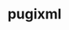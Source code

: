 ---
title: "pugixml"
layout: cache
categories: [package, develop]
meta: {"compilers": ["gcc@=11.1.0", "gcc@=11.4.0", "msvc@=19.39.33523", "oneapi@=2024.2.1"], "num_specs": 30, "num_specs_by_stack": {"data-vis-sdk": 8, "e4s": 10, "e4s-oneapi": 8, "e4s-rocm-external": 5, "root": 30, "windows-vis": 2}, "oss": ["ubuntu20.04", "ubuntu22.04", "windows10.0.20348"], "platforms": ["linux", "windows"], "stacks": ["data-vis-sdk", "e4s", "e4s-oneapi", "e4s-rocm-external", "root", "windows-vis"], "targets": ["x86_64", "x86_64_v3"], "versions": ["1.14"]}
spec_details: [{"compiler": "gcc@=11.4.0", "hash": "2v3cab7wyvkhl2sxqcyfwjyh3jbzlmx4", "os": "ubuntu22.04", "platform": "linux", "size": "-", "stacks": ["e4s", "e4s-rocm-external", "root"], "target": "x86_64_v3", "variants": ["build_system=cmake", "build_type=Release", "generator=make", "~ipo", "+pic", "+shared"], "versions": ["1.14"]}, {"compiler": "gcc@=11.1.0", "hash": "3kxovnsa6cbq33njlbhsvkd3bmmhsau2", "os": "ubuntu20.04", "platform": "linux", "size": "-", "stacks": ["data-vis-sdk", "root"], "target": "x86_64_v3", "variants": ["build_system=cmake", "build_type=Release", "generator=make", "~ipo", "+pic", "+shared"], "versions": ["1.14"]}, {"compiler": "msvc@=19.39.33523", "hash": "3ppo746fi6wezpleejchyeelpdslcsue", "os": "windows10.0.20348", "platform": "windows", "size": "-", "stacks": ["root", "windows-vis"], "target": "x86_64", "variants": ["build_system=cmake", "build_type=Release", "generator=ninja", "~ipo", "+pic", "+shared"], "versions": ["1.14"]}, {"compiler": "gcc@=11.1.0", "hash": "4yuooj52o72lfceiqvmjjb2kujl5y3ng", "os": "ubuntu20.04", "platform": "linux", "size": "-", "stacks": ["data-vis-sdk", "root"], "target": "x86_64_v3", "variants": ["build_system=cmake", "build_type=Release", "generator=make", "~ipo", "+pic", "+shared"], "versions": ["1.14"]}, {"compiler": "gcc@=11.1.0", "hash": "7e3dwz6pirawwbja7tp5orbw3j5bh6bb", "os": "ubuntu20.04", "platform": "linux", "size": "-", "stacks": ["data-vis-sdk", "root"], "target": "x86_64_v3", "variants": ["build_system=cmake", "build_type=Release", "generator=make", "~ipo", "+pic", "+shared"], "versions": ["1.14"]}, {"compiler": "gcc@=11.4.0", "hash": "asqwgsthkpgqsapsapoyvsu237qq45lw", "os": "ubuntu22.04", "platform": "linux", "size": "-", "stacks": ["e4s", "e4s-rocm-external", "root"], "target": "x86_64_v3", "variants": ["build_system=cmake", "build_type=Release", "generator=make", "~ipo", "+pic", "+shared"], "versions": ["1.14"]}, {"compiler": "gcc@=11.4.0", "hash": "c3va27ln5ol7ffrmd7szejhqooptj6n3", "os": "ubuntu22.04", "platform": "linux", "size": "-", "stacks": ["e4s", "root"], "target": "x86_64_v3", "variants": ["build_system=cmake", "build_type=Release", "generator=make", "~ipo", "+pic", "+shared"], "versions": ["1.14"]}, {"compiler": "gcc@=11.4.0", "hash": "cll7vxsbj4vw7ssvzdfhijl5n4amilk3", "os": "ubuntu22.04", "platform": "linux", "size": "-", "stacks": ["e4s", "e4s-rocm-external", "root"], "target": "x86_64_v3", "variants": ["build_system=cmake", "build_type=Release", "generator=make", "~ipo", "+pic", "+shared"], "versions": ["1.14"]}, {"compiler": "msvc@=19.39.33523", "hash": "cvbsslo6bfpzkon76xrhevvkoffrwo42", "os": "windows10.0.20348", "platform": "windows", "size": "-", "stacks": ["root", "windows-vis"], "target": "x86_64", "variants": ["build_system=cmake", "build_type=Release", "generator=ninja", "~ipo", "+pic", "+shared"], "versions": ["1.14"]}, {"compiler": "oneapi@=2024.2.1", "hash": "depmoyilmpzpnj4katuazzjh43mvxhuk", "os": "ubuntu22.04", "platform": "linux", "size": "-", "stacks": ["e4s-oneapi", "root"], "target": "x86_64_v3", "variants": ["build_system=cmake", "build_type=Release", "generator=make", "~ipo", "+pic", "+shared"], "versions": ["1.14"]}, {"compiler": "oneapi@=2024.2.1", "hash": "diousfrttm6t543bbqo7go5c4zpx6xo3", "os": "ubuntu22.04", "platform": "linux", "size": "-", "stacks": ["root"], "target": "x86_64_v3", "variants": ["build_system=cmake", "build_type=Release", "generator=make", "~ipo", "+pic", "+shared"], "versions": ["1.14"]}, {"compiler": "gcc@=11.1.0", "hash": "dqhxigijx4rhkbf46ryasj734nabujw6", "os": "ubuntu20.04", "platform": "linux", "size": "-", "stacks": ["data-vis-sdk", "root"], "target": "x86_64_v3", "variants": ["build_system=cmake", "build_type=Release", "generator=make", "~ipo", "+pic", "+shared"], "versions": ["1.14"]}, {"compiler": "oneapi@=2024.2.1", "hash": "edrmcanzvddlzvgib3wkndyils6ryzvs", "os": "ubuntu22.04", "platform": "linux", "size": "-", "stacks": ["root"], "target": "x86_64_v3", "variants": ["build_system=cmake", "build_type=Release", "generator=make", "~ipo", "+pic", "+shared"], "versions": ["1.14"]}, {"compiler": "gcc@=11.4.0", "hash": "enjnkqg3ezbwahxwu2ozz6egafh5facb", "os": "ubuntu22.04", "platform": "linux", "size": "-", "stacks": ["e4s", "e4s-rocm-external", "root"], "target": "x86_64_v3", "variants": ["build_system=cmake", "build_type=Release", "generator=make", "~ipo", "+pic", "+shared"], "versions": ["1.14"]}, {"compiler": "gcc@=11.1.0", "hash": "gdhniekz57o43te2u2eq4nxos4thdinw", "os": "ubuntu20.04", "platform": "linux", "size": "-", "stacks": ["data-vis-sdk", "root"], "target": "x86_64_v3", "variants": ["build_system=cmake", "build_type=Release", "generator=make", "~ipo", "+pic", "+shared"], "versions": ["1.14"]}, {"compiler": "oneapi@=2024.2.1", "hash": "hihlbbwq6aclk5qkmw34tq7oblzxbmey", "os": "ubuntu22.04", "platform": "linux", "size": "-", "stacks": ["e4s-oneapi", "root"], "target": "x86_64_v3", "variants": ["build_system=cmake", "build_type=Release", "generator=make", "~ipo", "+pic", "+shared"], "versions": ["1.14"]}, {"compiler": "gcc@=11.4.0", "hash": "idpprp3ivwtmmraaqcvsvrff4ofr62yy", "os": "ubuntu22.04", "platform": "linux", "size": "-", "stacks": ["e4s", "root"], "target": "x86_64_v3", "variants": ["build_system=cmake", "build_type=Release", "generator=make", "~ipo", "+pic", "+shared"], "versions": ["1.14"]}, {"compiler": "gcc@=11.4.0", "hash": "k4itvu3iv2ncqwhfp6rrhgedemshnkjy", "os": "ubuntu22.04", "platform": "linux", "size": "-", "stacks": ["e4s", "root"], "target": "x86_64_v3", "variants": ["build_system=cmake", "build_type=Release", "generator=make", "~ipo", "+pic", "+shared"], "versions": ["1.14"]}, {"compiler": "oneapi@=2024.2.1", "hash": "kzvv5vk7pe5aynrjq6tsugebdk5fnsex", "os": "ubuntu22.04", "platform": "linux", "size": "-", "stacks": ["e4s-oneapi", "root"], "target": "x86_64_v3", "variants": ["build_system=cmake", "build_type=Release", "generator=make", "~ipo", "+pic", "+shared"], "versions": ["1.14"]}, {"compiler": "gcc@=11.1.0", "hash": "lwo3ks6ul773beppy3gbfnw3tcrcn66p", "os": "ubuntu20.04", "platform": "linux", "size": "-", "stacks": ["data-vis-sdk", "root"], "target": "x86_64_v3", "variants": ["build_system=cmake", "build_type=Release", "generator=make", "~ipo", "+pic", "+shared"], "versions": ["1.14"]}, {"compiler": "gcc@=11.4.0", "hash": "ne25qxtunwwisoq5hmggfigrqxbo5seq", "os": "ubuntu22.04", "platform": "linux", "size": "-", "stacks": ["e4s", "root"], "target": "x86_64_v3", "variants": ["build_system=cmake", "build_type=Release", "generator=make", "~ipo", "+pic", "+shared"], "versions": ["1.14"]}, {"compiler": "oneapi@=2024.2.1", "hash": "q2xlwpy33swg4jehmrtipkdj5derltkp", "os": "ubuntu22.04", "platform": "linux", "size": "-", "stacks": ["e4s-oneapi", "root"], "target": "x86_64_v3", "variants": ["build_system=cmake", "build_type=Release", "generator=make", "~ipo", "+pic", "+shared"], "versions": ["1.14"]}, {"compiler": "gcc@=11.4.0", "hash": "qedn6skv6zgq56lnlxqspgnrrvjfoakp", "os": "ubuntu22.04", "platform": "linux", "size": "-", "stacks": ["e4s", "root"], "target": "x86_64_v3", "variants": ["build_system=cmake", "build_type=Release", "generator=make", "~ipo", "+pic", "+shared"], "versions": ["1.14"]}, {"compiler": "gcc@=11.1.0", "hash": "qnu3yiqxstlilmqoq5x4i7zbfqcqvzqa", "os": "ubuntu20.04", "platform": "linux", "size": "-", "stacks": ["data-vis-sdk", "root"], "target": "x86_64_v3", "variants": ["build_system=cmake", "build_type=Release", "generator=make", "~ipo", "+pic", "+shared"], "versions": ["1.14"]}, {"compiler": "oneapi@=2024.2.1", "hash": "qpbz52zdbqsgorq6dvu3fchzvciov2mv", "os": "ubuntu22.04", "platform": "linux", "size": "-", "stacks": ["e4s-oneapi", "root"], "target": "x86_64_v3", "variants": ["build_system=cmake", "build_type=Release", "generator=make", "~ipo", "+pic", "+shared"], "versions": ["1.14"]}, {"compiler": "oneapi@=2024.2.1", "hash": "sjeueglawiizjpolrjybdqm6hm57f6mn", "os": "ubuntu22.04", "platform": "linux", "size": "-", "stacks": ["e4s-oneapi", "root"], "target": "x86_64_v3", "variants": ["build_system=cmake", "build_type=Release", "generator=make", "~ipo", "+pic", "+shared"], "versions": ["1.14"]}, {"compiler": "oneapi@=2024.2.1", "hash": "vkt4l7qvrmcuqb4axe7dudsx5z4kkey5", "os": "ubuntu22.04", "platform": "linux", "size": "-", "stacks": ["e4s-oneapi", "root"], "target": "x86_64_v3", "variants": ["build_system=cmake", "build_type=Release", "generator=make", "~ipo", "+pic", "+shared"], "versions": ["1.14"]}, {"compiler": "oneapi@=2024.2.1", "hash": "wy5smlzvpwnpatsoncrzbxllwsaafo2d", "os": "ubuntu22.04", "platform": "linux", "size": "-", "stacks": ["e4s-oneapi", "root"], "target": "x86_64_v3", "variants": ["build_system=cmake", "build_type=Release", "generator=make", "~ipo", "+pic", "+shared"], "versions": ["1.14"]}, {"compiler": "gcc@=11.4.0", "hash": "xtpbufruj4jd4juutl5j2amgkrxddvqp", "os": "ubuntu22.04", "platform": "linux", "size": "-", "stacks": ["e4s", "e4s-rocm-external", "root"], "target": "x86_64_v3", "variants": ["build_system=cmake", "build_type=Release", "generator=make", "~ipo", "+pic", "+shared"], "versions": ["1.14"]}, {"compiler": "gcc@=11.1.0", "hash": "zuoxkhy6h2wan5uqtqubjxxg5y7sixug", "os": "ubuntu20.04", "platform": "linux", "size": "-", "stacks": ["data-vis-sdk", "root"], "target": "x86_64_v3", "variants": ["build_system=cmake", "build_type=Release", "generator=make", "~ipo", "+pic", "+shared"], "versions": ["1.14"]}]
---